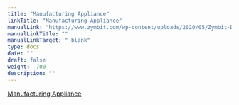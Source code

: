 ```yaml
---
title: "Manufacturing Appliance"
linkTitle: "Manufacturing Appliance"
manualLink: "https://www.zymbit.com/wp-content/uploads/2020/05/Zymbit-Data-Sheet_Manufacturing-Appliance_-2020_02_V1.1.pdf"
manualLinkTitle: ""
manualLinkTarget: "_blank"
type: docs
date: ""
draft: false
weight: -700
description: ""
---
```


<p><a href="https://www.zymbit.com/wp-content/uploads/2020/05/Zymbit-Data-Sheet_Manufacturing-Appliance_-2020_02_V1.1.pdf" target="_blank" rel="noopener noreferrer">Manufacturing Appliance</a></p>
